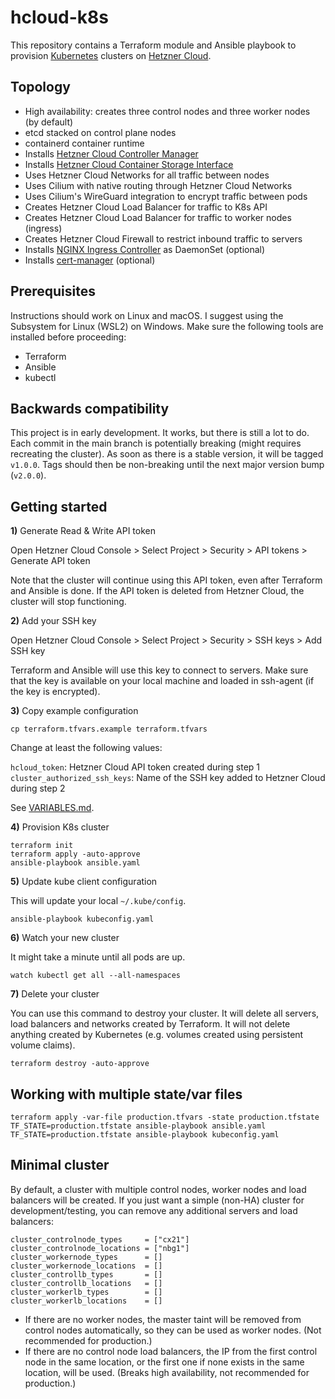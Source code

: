# hcloud-k8s

This repository contains a Terraform module and Ansible playbook to provision
[Kubernetes](https://kubernetes.io) clusters on [Hetzner Cloud](https://hetzner.cloud).

## Topology

* High availability: creates three control nodes and three worker nodes (by default)
* etcd stacked on control plane nodes
* containerd container runtime
* Installs [Hetzner Cloud Controller Manager](https://github.com/hetznercloud/hcloud-cloud-controller-manager)
* Installs [Hetzner Cloud Container Storage Interface](https://github.com/hetznercloud/csi-driver)
* Uses Hetzner Cloud Networks for all traffic between nodes
* Uses Cilium with native routing through Hetzner Cloud Networks
* Uses Cilium's WireGuard integration to encrypt traffic between pods
* Creates Hetzner Cloud Load Balancer for traffic to K8s API
* Creates Hetzner Cloud Load Balancer for traffic to worker nodes (ingress)
* Creates Hetzner Cloud Firewall to restrict inbound traffic to servers
* Installs [NGINX Ingress Controller](https://kubernetes.github.io/ingress-nginx/) as DaemonSet (optional)
* Installs [cert-manager](https://cert-manager.io/) (optional)

## Prerequisites

Instructions should work on Linux and macOS.
I suggest using the Subsystem for Linux (WSL2) on Windows.
Make sure the following tools are installed before proceeding:

* Terraform
* Ansible
* kubectl

## Backwards compatibility

This project is in early development. It works, but there is still a lot to do. 
Each commit in the main branch is potentially breaking (might requires recreating the cluster).
As soon as there is a stable version, it will be tagged `v1.0.0`.
Tags should then be non-breaking until the next major version bump (`v2.0.0`).

## Getting started

**1)** Generate Read & Write API token

Open Hetzner Cloud Console > Select Project > Security > API tokens > Generate API token

Note that the cluster will continue using this API token, even after Terraform and Ansible is done.
If the API token is deleted from Hetzner Cloud, the cluster will stop functioning.

**2)** Add your SSH key

Open Hetzner Cloud Console > Select Project > Security > SSH keys > Add SSH key

Terraform and Ansible will use this key to connect to servers.
Make sure that the key is available on your local machine and loaded in ssh-agent (if the key is encrypted).

**3)** Copy example configuration

```
cp terraform.tfvars.example terraform.tfvars
```

Change at least the following values:

`hcloud_token`: Hetzner Cloud API token created during step 1  
`cluster_authorized_ssh_keys`: Name of the SSH key added to Hetzner Cloud during step 2

See [VARIABLES.md](VARIABLES.md).

**4)** Provision K8s cluster

```
terraform init
terraform apply -auto-approve
ansible-playbook ansible.yaml
```

**5)** Update kube client configuration

This will update your local `~/.kube/config`.

```
ansible-playbook kubeconfig.yaml
```

**6)** Watch your new cluster

It might take a minute until all pods are up.

```
watch kubectl get all --all-namespaces
```

**7)** Delete your cluster

You can use this command to destroy your cluster.
It will delete all servers, load balancers and networks created by Terraform.
It will not delete anything created by Kubernetes (e.g. volumes created using persistent volume claims).

```
terraform destroy -auto-approve
```

## Working with multiple state/var files

```
terraform apply -var-file production.tfvars -state production.tfstate
TF_STATE=production.tfstate ansible-playbook ansible.yaml
TF_STATE=production.tfstate ansible-playbook kubeconfig.yaml
```

## Minimal cluster

By default, a cluster with multiple control nodes, worker nodes and load balancers will be created.
If you just want a simple (non-HA) cluster for development/testing,
you can remove any additional servers and load balancers:

```hcl
cluster_controlnode_types     = ["cx21"]
cluster_controlnode_locations = ["nbg1"]
cluster_workernode_types      = []
cluster_workernode_locations  = []
cluster_controllb_types       = []
cluster_controllb_locations   = []
cluster_workerlb_types        = []
cluster_workerlb_locations    = []
```

* If there are no worker nodes, the master taint will be removed from control nodes automatically,
  so they can be used as worker nodes. (Not recommended for production.)
* If there are no control node load balancers, the IP from the first control node in the same location,
  or the first one if none exists in the same location, will be used.
  (Breaks high availability, not recommended for production.)
